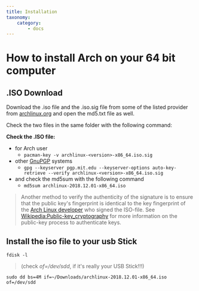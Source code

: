 ```yaml
---
title: Installation
taxonomy:
    category:
        - docs
---
```


# How to install Arch on your 64 bit computer

## .ISO Download
Download the .iso file and the .iso.sig file from some of the listed provider from  [archlinux.org](https://www.archlinux.org/download/) and open the md5.txt file as well.


Check the two files in the same folder with the following command:

__Check the .ISO file:__

- for Arch user
  - ```pacman-key -v archlinux-<version>-x86_64.iso.sig```
- other [GnuPGP](https://wiki.archlinux.org/index.php/GnuPG) systems
  - ```gpg --keyserver pgp.mit.edu --keyserver-options auto-key-retrieve --verify archlinux-<version>-x86_64.iso.sig```
- and check the md5sum with the following command
  - ```md5sum archlinux-2018.12.01-x86_64.iso```

> Another method to verify the authenticity of the signature is to ensure that the public key's fingerprint is identical to the key fingerprint of the [Arch Linux developer](https://www.archlinux.org/people/developers/) who signed the ISO-file. See [Wikipedia:Public-key_cryptography](https://en.wikipedia.org/wiki/Public-key_cryptography) for more information on the public-key process to authenticate keys.

## Install the iso file to your usb Stick
```
fdisk -l
```
> (check _of=/dev/sdd_, if it's really your USB Stick!!!)

```
sudo dd bs=4M if=~/Downloads/archlinux-2018.12.01-x86_64.iso of=/dev/sdd
```
